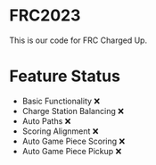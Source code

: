 # FRC2023

This is our code for FRC Charged Up.

# Feature Status
- Basic Functionality ❌
- Charge Station Balancing ❌
- Auto Paths ❌
- Scoring Alignment ❌
- Auto Game Piece Scoring ❌
- Auto Game Piece Pickup ❌
